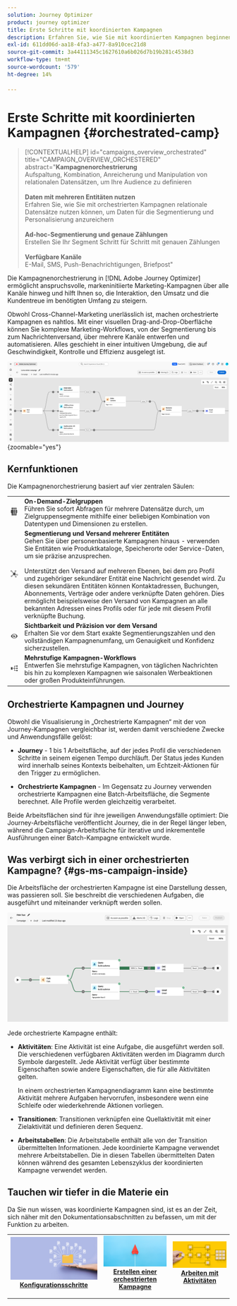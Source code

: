 ```yaml
---
solution: Journey Optimizer
product: journey optimizer
title: Erste Schritte mit koordinierten Kampagnen
description: Erfahren Sie, wie Sie mit koordinierten Kampagnen beginnen
exl-id: 611dd06d-aa18-4fa3-a477-8a910cec21d8
source-git-commit: 3a44111345c1627610a6b026d7b19b281c4538d3
workflow-type: tm+mt
source-wordcount: '579'
ht-degree: 14%

---
```



# Erste Schritte mit koordinierten Kampagnen {#orchestrated-camp}

>[!CONTEXTUALHELP]
>id="campaigns_overview_orchestrated"
>title="CAMPAIGN_OVERVIEW_ORCHESTERED"
>abstract="<b>Kampagnenorchestrierung</b><br/>Aufspaltung, Kombination, Anreicherung und Manipulation von relationalen Datensätzen, um Ihre Audience zu definieren<br/><br/> <b>Daten mit mehreren Entitäten nutzen</b><br/>Erfahren Sie, wie Sie mit orchestrierten Kampagnen relationale Datensätze nutzen können, um Daten für die Segmentierung und Personalisierung anzureichern<br/><br/><b>Ad-hoc-Segmentierung und genaue Zählungen</b><br/>Erstellen Sie Ihr Segment Schritt für Schritt mit genauen Zählungen<br/><br/><b>Verfügbare Kanäle</b><br/>E-Mail, SMS, Push-Benachrichtigungen, Briefpost"

Die Kampagnenorchestrierung in [!DNL Adobe Journey Optimizer] ermöglicht anspruchsvolle, markeninitiierte Marketing-Kampagnen über alle Kanäle hinweg und hilft Ihnen so, die Interaktion, den Umsatz und die Kundentreue im benötigten Umfang zu steigern.

Obwohl Cross-Channel-Marketing unerlässlich ist, machen orchestrierte Kampagnen es nahtlos. Mit einer visuellen Drag-and-Drop-Oberfläche können Sie komplexe Marketing-Workflows, von der Segmentierung bis zum Nachrichtenversand, über mehrere Kanäle entwerfen und automatisieren. Alles geschieht in einer intuitiven Umgebung, die auf Geschwindigkeit, Kontrolle und Effizienz ausgelegt ist.

![](assets/canvas-example-diagram.png){zoomable="yes"}

## Kernfunktionen

Die Kampagnenorchestrierung basiert auf vier zentralen Säulen:

<table style="table-layout:auto">
<tr style="border: 0;">
<td><img alt="On-Demand-Zielgruppen" src="assets/do-not-localize/icon-audience.svg" width="150px"></a></td><td><b>On-Demand-Zielgruppen</b><br/> Führen Sie sofort Abfragen für mehrere Datensätze durch, um Zielgruppensegmente mithilfe einer beliebigen Kombination von Datentypen und Dimensionen zu erstellen.</td></tr>
<tr style="border: 0;">
<td><img alt="Segmentierung mehrerer Entitäten und Versand" src="assets/do-not-localize/icon-entity.svg" width="150px"></a></td><td><b>Segmentierung und Versand mehrerer Entitäten</b><br/>Gehen Sie über personenbasierte Kampagnen hinaus - verwenden Sie Entitäten wie Produktkataloge, Speicherorte oder Service-Daten, um sie präzise anzusprechen.<br/><br/>
Unterstützt den Versand auf mehreren Ebenen, bei dem pro Profil und zugehöriger sekundärer Entität eine Nachricht gesendet wird. Zu diesen sekundären Entitäten können Kontaktadressen, Buchungen, Abonnements, Verträge oder andere verknüpfte Daten gehören. Dies ermöglicht beispielsweise den Versand von Kampagnen an alle bekannten Adressen eines Profils oder für jede mit diesem Profil verknüpfte Buchung.</td></tr>
<tr style="border: 0;">
<td><img alt="Sichtbarkeit und Präzision vor dem Versand" src="assets/do-not-localize/icon-visibility.svg" width="150px"></a></td><td><b>Sichtbarkeit und Präzision vor dem Versand</b><br/> Erhalten Sie vor dem Start exakte Segmentierungszahlen und den vollständigen Kampagnenumfang, um Genauigkeit und Konfidenz sicherzustellen.</td></tr>
<tr style="border: 0;">
<td><img alt="Mehrstufige Kampagnen-Workflows" src="assets/do-not-localize/icon-multistep.svg" width="150px"></a></td><td><b>Mehrstufige Kampagnen-Workflows</b><br/> Entwerfen Sie mehrstufige Kampagnen, von täglichen Nachrichten bis hin zu komplexen Kampagnen wie saisonalen Werbeaktionen oder großen Produkteinführungen.</td></tr>
</table>

## Orchestrierte Kampagnen und Journey

Obwohl die Visualisierung in „Orchestrierte Kampagnen“ mit der von Journey-Kampagnen vergleichbar ist, werden damit verschiedene Zwecke und Anwendungsfälle gelöst:

* **Journey** - 1 bis 1 Arbeitsfläche, auf der jedes Profil die verschiedenen Schritte in seinem eigenen Tempo durchläuft. Der Status jedes Kunden wird innerhalb seines Kontexts beibehalten, um Echtzeit-Aktionen für den Trigger zu ermöglichen.

* **Orchestrierte Kampagnen** - Im Gegensatz zu Journey verwenden orchestrierte Kampagnen eine Batch-Arbeitsfläche, die Segmente berechnet. Alle Profile werden gleichzeitig verarbeitet.

Beide Arbeitsflächen sind für ihre jeweiligen Anwendungsfälle optimiert: Die Journey-Arbeitsfläche veröffentlicht Journey, die in der Regel länger leben, während die Campaign-Arbeitsfläche für iterative und inkrementelle Ausführungen einer Batch-Kampagne entwickelt wurde.

## Was verbirgt sich in einer orchestrierten Kampagne? {#gs-ms-campaign-inside}

Die Arbeitsfläche der orchestrierten Kampagne ist eine Darstellung dessen, was passieren soll. Sie beschreibt die verschiedenen Aufgaben, die ausgeführt und miteinander verknüpft werden sollen.

![Bild mit einer orchestrierten Kampagnen-Arbeitsfläche](assets/canvas-example.png)

Jede orchestrierte Kampagne enthält:

* **Aktivitäten**: Eine Aktivität ist eine Aufgabe, die ausgeführt werden soll. Die verschiedenen verfügbaren Aktivitäten werden im Diagramm durch Symbole dargestellt. Jede Aktivität verfügt über bestimmte Eigenschaften sowie andere Eigenschaften, die für alle Aktivitäten gelten.

  In einem orchestrierten Kampagnendiagramm kann eine bestimmte Aktivität mehrere Aufgaben hervorrufen, insbesondere wenn eine Schleife oder wiederkehrende Aktionen vorliegen.

* **Transitionen**: Transitionen verknüpfen eine Quellaktivität mit einer Zielaktivität und definieren deren Sequenz.

* **Arbeitstabellen**: Die Arbeitstabelle enthält alle von der Transition übermittelten Informationen. Jede koordinierte Kampagne verwendet mehrere Arbeitstabellen. Die in diesen Tabellen übermittelten Daten können während des gesamten Lebenszyklus der koordinierten Kampagne verwendet werden.

## Tauchen wir tiefer in die Materie ein

Da Sie nun wissen, was koordinierte Kampagnen sind, ist es an der Zeit, sich näher mit den Dokumentationsabschnitten zu befassen, um mit der Funktion zu arbeiten.

<table><tr style="border: 0; text-align: center;">
<td>
<a href="gs-campaign-creation.md">
<img alt="Zugreifen auf und Verwalten von Kampagnen" src="assets/do-not-localize/workflow-access.jpeg">
</a>
<div>
<a href="gs-campaign-creation.md"><strong>Konfigurationsschritte</strong></a>
</div>
<p>
</td>
<td>
<a href="create-orchestrated-campaign.md">
<img alt="Lead" src="assets/do-not-localize/workflow-create.jpeg">
</a>
<div><a href="create-orchestrated-campaign.md"><strong>Erstellen einer orchestrierten Kampagne</strong>
</div>
<p>
</td>
<td>
<a href="activities/about-activities.md">
<img alt="Gelegentlich" src="assets/do-not-localize/workflow-activities.jpeg">
</a>
<div>
<a href="activities/about-activities.md"><strong>Arbeiten mit Aktivitäten</strong></a>
</div>
<p></td>
</tr></table>
